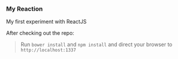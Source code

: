 ### My Reaction
My first experiment with ReactJS

After checking out the repo: 
> Run ```bower install``` and ```npm install``` and direct your browser to ```http://localhost:1337```